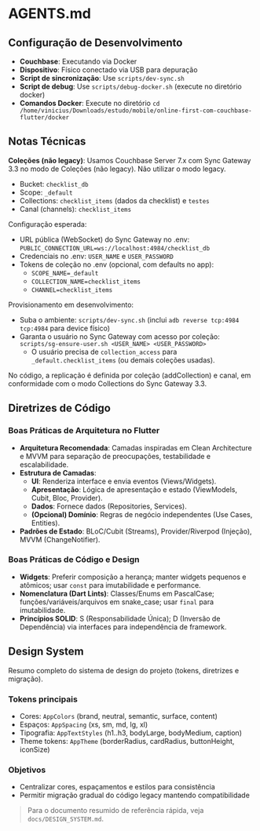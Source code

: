 # AGENTS.md

## Configuração de Desenvolvimento

- **Couchbase**: Executando via Docker
- **Dispositivo**: Físico conectado via USB para depuração
- **Script de sincronização**: Use `scripts/dev-sync.sh`
- **Script de debug**: Use `scripts/debug-docker.sh` (execute no diretório docker)
- **Comandos Docker**: Execute no diretório `cd /home/vinicius/Downloads/estudo/mobile/online-first-com-couchbase-flutter/docker`

## Notas Técnicas

**Coleções (não legacy)**: Usamos Couchbase Server 7.x com Sync Gateway 3.3 no modo de Coleções (não legacy). Não utilizar o modo legacy.

- Bucket: `checklist_db`
- Scope: `_default`
- Collections: `checklist_items` (dados da checklist) e `testes`
- Canal (channels): `checklist_items`

Configuração esperada:

- URL pública (WebSocket) do Sync Gateway no .env: `PUBLIC_CONNECTION_URL=ws://localhost:4984/checklist_db`
- Credenciais no .env: `USER_NAME` e `USER_PASSWORD`
- Tokens de coleção no .env (opcional, com defaults no app):
  - `SCOPE_NAME=_default`
  - `COLLECTION_NAME=checklist_items`
  - `CHANNEL=checklist_items`

Provisionamento em desenvolvimento:

- Suba o ambiente: `scripts/dev-sync.sh` (inclui `adb reverse tcp:4984 tcp:4984` para device físico)
- Garanta o usuário no Sync Gateway com acesso por coleção: `scripts/sg-ensure-user.sh <USER_NAME> <USER_PASSWORD>`
  - O usuário precisa de `collection_access` para `_default.checklist_items` (ou demais coleções usadas).

No código, a replicação é definida por coleção (addCollection) e canal, em conformidade com o modo Collections do Sync Gateway 3.3.

## Diretrizes de Código

### Boas Práticas de Arquitetura no Flutter
- **Arquitetura Recomendada**: Camadas inspiradas em Clean Architecture e MVVM para separação de preocupações, testabilidade e escalabilidade.
- **Estrutura de Camadas**:
  - **UI**: Renderiza interface e envia eventos (Views/Widgets).
  - **Apresentação**: Lógica de apresentação e estado (ViewModels, Cubit, Bloc, Provider).
  - **Dados**: Fornece dados (Repositories, Services).
  - **(Opcional) Domínio**: Regras de negócio independentes (Use Cases, Entities).
- **Padrões de Estado**: BLoC/Cubit (Streams), Provider/Riverpod (Injeção), MVVM (ChangeNotifier).

### Boas Práticas de Código e Design
- **Widgets**: Preferir composição a herança; manter widgets pequenos e atômicos; usar `const` para imutabilidade e performance.
- **Nomenclatura (Dart Lints)**: Classes/Enums em PascalCase; funções/variáveis/arquivos em snake_case; usar `final` para imutabilidade.
- **Princípios SOLID**: S (Responsabilidade Única); D (Inversão de Dependência) via interfaces para independência de framework.

## Design System

Resumo completo do sistema de design do projeto (tokens, diretrizes e migração).

### Tokens principais
- Cores: `AppColors` (brand, neutral, semantic, surface, content)
- Espaços: `AppSpacing` (xs, sm, md, lg, xl)
- Tipografia: `AppTextStyles` (h1..h3, bodyLarge, bodyMedium, caption)
- Theme tokens: `AppTheme` (borderRadius, cardRadius, buttonHeight, iconSize)

### Objetivos
- Centralizar cores, espaçamentos e estilos para consistência
- Permitir migração gradual do código legacy mantendo compatibilidade


> Para o documento resumido de referência rápida, veja `docs/DESIGN_SYSTEM.md`.